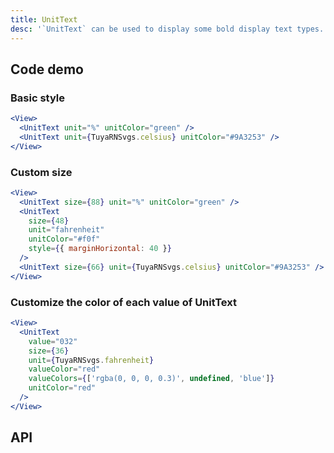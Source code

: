 ```yaml
---
title: UnitText
desc: '`UnitText` can be used to display some bold display text types.'
---
```


## Code demo

### Basic style

```jsx
<View>
  <UnitText unit="%" unitColor="green" />
  <UnitText unit={TuyaRNSvgs.celsius} unitColor="#9A3253" />
</View>
```

### Custom size

```jsx
<View>
  <UnitText size={88} unit="%" unitColor="green" />
  <UnitText
    size={48}
    unit="fahrenheit"
    unitColor="#f0f"
    style={{ marginHorizontal: 40 }}
  />
  <UnitText size={66} unit={TuyaRNSvgs.celsius} unitColor="#9A3253" />
</View>
```

### Customize the color of each value of UnitText

```jsx
<View>
  <UnitText
    value="032"
    size={36}
    unit={TuyaRNSvgs.fahrenheit}
    valueColor="red"
    valueColors={['rgba(0, 0, 0, 0.3)', undefined, 'blue']}
    unitColor="red"
  />
</View>
```

## API

<Props name="UnitTextProps"></Props>
